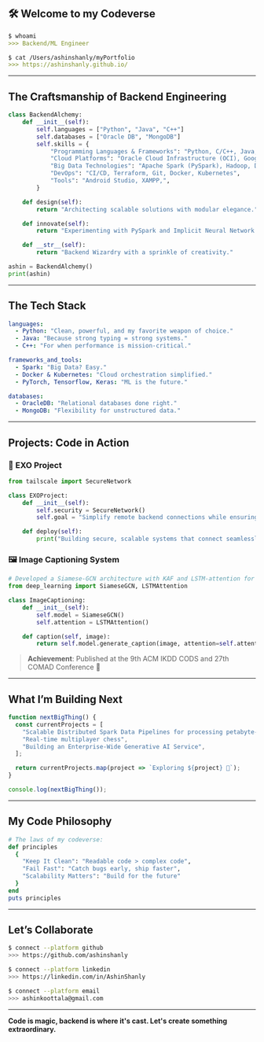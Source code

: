 ## 🛠️ Welcome to my Codeverse 

```markdown
$ whoami
>>> Backend/ML Engineer

$ cat /Users/ashinshanly/myPortfolio
>>> https://ashinshanly.github.io/
```

---

## The Craftsmanship of Backend Engineering

```python
class BackendAlchemy:
    def __init__(self):
        self.languages = ["Python", "Java", "C++"]
        self.databases = ["Oracle DB", "MongoDB"]
        self.skills = {
            "Programming Languages & Frameworks": "Python, C/C++, Java, Javascript, SQL, PL/SQL, JavaScript, Django, TensorFlow, PyTorch, Keras",
            "Cloud Platforms": "Oracle Cloud Infrastructure (OCI), Google Cloud Platform (GCP)",
            "Big Data Technologies": "Apache Spark (PySpark), Hadoop, Delta Lake",
            "DevOps": "CI/CD, Terraform, Git, Docker, Kubernetes",
            "Tools": "Android Studio, XAMPP,",
        }

    def design(self):
        return "Architecting scalable solutions with modular elegance."

    def innovate(self):
        return "Experimenting with PySpark and Implicit Neural Network Representations."

    def __str__(self):
        return "Backend Wizardry with a sprinkle of creativity."

ashin = BackendAlchemy()
print(ashin)
```

---

## The Tech Stack

```yaml
languages:
  - Python: "Clean, powerful, and my favorite weapon of choice."
  - Java: "Because strong typing = strong systems."
  - C++: "For when performance is mission-critical."

frameworks_and_tools:
  - Spark: "Big Data? Easy."
  - Docker & Kubernetes: "Cloud orchestration simplified."
  - PyTorch, Tensorflow, Keras: "ML is the future."

databases:
  - OracleDB: "Relational databases done right."
  - MongoDB: "Flexibility for unstructured data."
```

---

## Projects: Code in Action

### 🌌 EXO Project
```python
from tailscale import SecureNetwork

class EXOProject:
    def __init__(self):
        self.security = SecureNetwork()
        self.goal = "Simplify remote backend connections while ensuring ironclad security."

    def deploy(self):
        print("Building secure, scalable systems that connect seamlessly!")
```

### 🖼️ Image Captioning System
```python
# Developed a Siamese-GCN architecture with KAF and LSTM-attention for image captioning
from deep_learning import SiameseGCN, LSTMAttention

class ImageCaptioning:
    def __init__(self):
        self.model = SiameseGCN()
        self.attention = LSTMAttention()

    def caption(self, image):
        return self.model.generate_caption(image, attention=self.attention)
```
> **Achievement**: Published at the 9th ACM IKDD CODS and 27th COMAD Conference 🎉

---

## What I’m Building Next

```javascript
function nextBigThing() {
  const currentProjects = [
    "Scalable Distributed Spark Data Pipelines for processing petabyte-scale data daily",
    "Real-time multiplayer chess",
    "Building an Enterprise-Wide Generative AI Service",
  ];

  return currentProjects.map(project => `Exploring ${project} 🚀`);
}

console.log(nextBigThing());
```

---

## My Code Philosophy

```ruby
# The laws of my codeverse:
def principles
  {
    "Keep It Clean": "Readable code > complex code",
    "Fail Fast": "Catch bugs early, ship faster",
    "Scalability Matters": "Build for the future"
  }
end
puts principles
```

---

## Let’s Collaborate

```bash
$ connect --platform github
>>> https://github.com/ashinshanly

$ connect --platform linkedin
>>> https://linkedin.com/in/AshinShanly

$ connect --platform email
>>> ashinkoottala@gmail.com
```

---

**Code is magic, backend is where it's cast. Let's create something extraordinary.**


